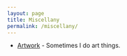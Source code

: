 ```yaml
---
layout: page
title: Miscellany
permalink: /miscellany/
---
```


<ul>
	<li><a href="artwork">Artwork</a> - Sometimes I do art things.</li>
</ul>
